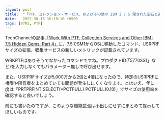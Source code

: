 ```yaml
---
layout: post
title:  "「PTF、コレクション・サービス、およびその他の IBM i 7.5 隠された宝石と連携する_ パート 4」"
date:   2022-08-15 10:10:10 +0900
tags: [V7R5, PTF]
---
```

TechChannelの記事[「Work With PTF, Collection Services and Other IBM i 7.5 Hidden Gems: Part 4」](https://techchannel.com/Trends/08/2022/work-with-ptf-hidden-gems)に、7.5でSM1からOSに移動したコマンド、USRPRFサイズの拡張、収集サービスの新しいメトリックが記載されています。

WRKPTFはありそうでなかったコマンドですね。プロダクトID(「5770SS1」など)を入力しなくてもパラメーター無しで呼び出せます。

また、USRPRFサイズが5,000万から2億と4倍になったので、特定のUSRPRFに権限や所有者をまとめていても問題が発生しにくくなります。とはいえ、年に一度は「PRTPRFINT SELECT(*PCTFULL) PCTFULL(0.10)」でサイズの使用率を確認すると良いでしょう。

前にも書いたのですが、このような機能拡張は小出しにせずにまとめて提示してほしいものです。
